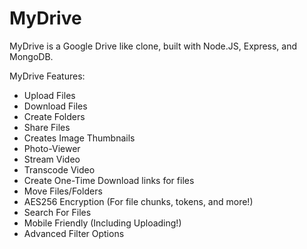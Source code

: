 # MyDrive

MyDrive is a Google Drive like clone, built with Node.JS, Express, and MongoDB.

MyDrive Features:

- Upload Files
- Download Files
- Create Folders
- Share Files
- Creates Image Thumbnails
- Photo-Viewer
- Stream Video
- Transcode Video
- Create One-Time Download links for files
- Move Files/Folders
- AES256 Encryption (For file chunks, tokens, and more!)
- Search For Files
- Mobile Friendly (Including Uploading!)
- Advanced Filter Options


